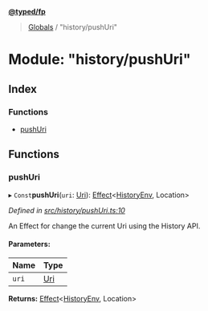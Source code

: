 **[@typed/fp](../README.md)**

> [Globals](../globals.md) / "history/pushUri"

# Module: "history/pushUri"

## Index

### Functions

* [pushUri](_history_pushuri_.md#pushuri)

## Functions

### pushUri

▸ `Const`**pushUri**(`uri`: [Uri](_uri_exports_.uri.md)): [Effect](_effect_effect_.effect.md)\<[HistoryEnv](../interfaces/_history_historyenv_.historyenv.md), Location>

*Defined in [src/history/pushUri.ts:10](https://github.com/TylorS/typed-fp/blob/6ccb290/src/history/pushUri.ts#L10)*

An Effect for change the current Uri using the History API.

#### Parameters:

Name | Type |
------ | ------ |
`uri` | [Uri](_uri_exports_.uri.md) |

**Returns:** [Effect](_effect_effect_.effect.md)\<[HistoryEnv](../interfaces/_history_historyenv_.historyenv.md), Location>
